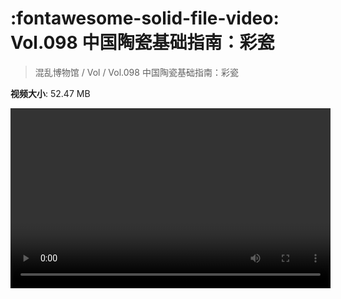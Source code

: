 # :fontawesome-solid-file-video: Vol.098 中国陶瓷基础指南：彩瓷

> 混乱博物馆 / Vol / Vol.098 中国陶瓷基础指南：彩瓷

**视频大小**: 52.47 MB

<video id="V-8769188100546d06b8fff9d017df5f58" width="512" height="288" preload="none" playsinline webkit-playsinline></video>